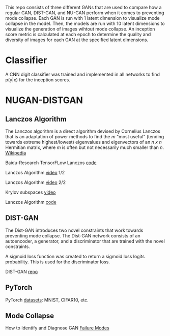 This repo consists of three different GANs that are used to compare how a regular GAN, DIST-GAN, and NU-GAN perform when it comes to preventing mode collapse. Each GAN is run with 1 latent dimension to visualize mode collapse in the model. Then, the models are run with 10 latent dimensions to visualize the generation of images wihtout mode collapse. An inception score metric is calculated at each epoch to determine the quality and diversity of images for each GAN at the specified latent dimensions.

# Classifier

A CNN digit classifier was trained and implemented in all networks to find p(y|x) for the inception scores. 


# NUGAN-DISTGAN

## Lanczos Algorithm

The Lanczos algorithm is a direct algorithm devised by Cornelius Lanczos that is an adaptation of power methods to find the *m* "most useful" (tending towards extreme highest/lowest) eigenvalues and eigenvectors of an *n x n* Hermitian matrix, where *m* is often but not necessarily much smaller than *n*. [Wikipedia](https://en.wikipedia.org/wiki/Lanczos_algorithm)

Baidu-Research TensorFLow Lanczos [code](https://github.com/baidu-research/tensorflow-allreduce/blob/master/tensorflow/contrib/solvers/python/ops/lanczos.py)

Lanczos Algorithm [video](https://www.youtube.com/watch?v=0t7WJybTmFg) 1/2

Lanczos Algorithm [video](https://www.youtube.com/watch?v=WO8w5zq1Sfo) 2/2

Krylov subspaces [video](https://www.youtube.com/watch?v=ji__O4deIZo)

Lanczos Algorithm [code](https://github.com/cc-hpc-itwm/GradVis/blob/master/toolbox/hessian_functions.py)

## DIST-GAN

The Dist-GAN introduces two novel constraints that work towards preventing mode collapse. The Dist-GAN network consists of an autoencoder, a generator, and a discriminator that are trained with the novel constraints. 

A sigmoid loss function was created to return a sigmoid loss logits probability. This is used for the discriminator loss. 

DIST-GAN [repo](https://github.com/tntrung/gan/blob/master/distgan_image/distgan_mnist.py)

## PyTorch

PyTorch [datasets](https://pytorch.org/vision/stable/datasets.html): MNIST, CIFAR10, etc.



## Mode Collapse

How to Identify and Diagnose GAN [Failure Modes](https://machinelearningmastery.com/practical-guide-to-gan-failure-modes/)
